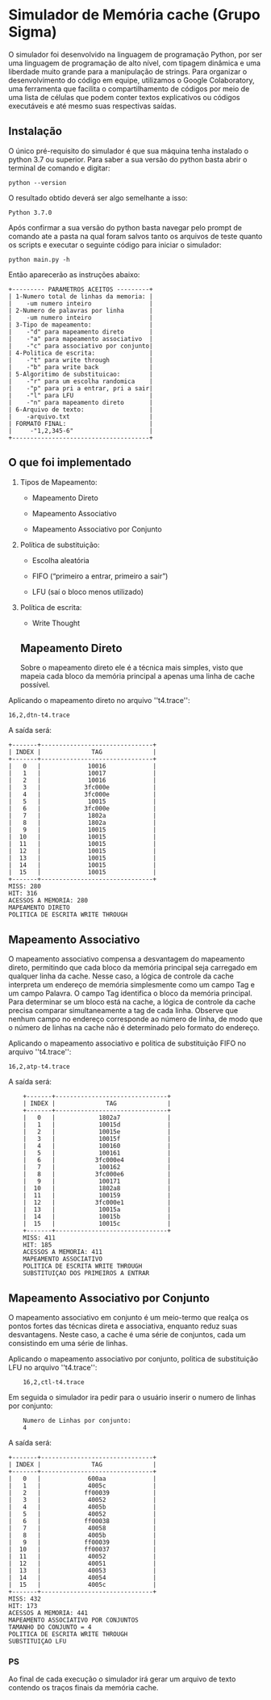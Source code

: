 ﻿# Simulador de Memória cache **(Grupo Sigma)**
O simulador foi desenvolvido na linguagem de programação Python, por ser uma linguagem de programação de alto nível, com tipagem dinâmica e uma liberdade muito grande para a manipulação de strings. Para organizar o desenvolvimento do código em equipe, utilizamos o Google Colaboratory, uma ferramenta que facilita o compartilhamento de códigos por meio de uma lista de células que podem conter textos explicativos ou códigos executáveis e até mesmo suas respectivas saídas.

## Instalação
O único pré-requisito do simulador é que sua máquina tenha instalado o python 3.7 ou superior. Para saber a sua versão do python basta abrir o terminal de comando e digitar:

    python --version
 
O resultado obtido deverá ser algo semelhante a isso:

    Python 3.7.0
Após confirmar a sua versão do python basta navegar pelo prompt de comando ate a pasta na qual foram salvos tanto os arquivos de teste quanto os scripts e executar o seguinte código para iniciar o simulador:

    python main.py -h
Então aparecerão as instruções abaixo:

    +--------- PARAMETROS ACEITOS ---------+
    | 1-Numero total de linhas da memoria: |
    |    -um numero inteiro                |
    | 2-Numero de palavras por linha       |
    |    -um numero inteiro                |
    | 3-Tipo de mapeamento:                |
    |    -"d" para mapeamento direto       |
    |    -"a" para mapeamento associativo  |
    |    -"c" para associativo por conjunto|
    | 4-Politica de escrita:               |
    |    -"t" para write through           |
    |    -"b" para write back              |
    | 5-Algoritimo de substituicao:        |
    |    -"r" para um escolha randomica    |
    |    -"p" para pri a entrar, pri a sair|
    |    -"l" para LFU                     |
    |    -"n" para mapeamento direto       |
    | 6-Arquivo de texto:                  |
    |    -arquivo.txt                      |
    | FORMATO FINAL:                       |
    |     -"1,2,345-6"                     |
    +--------------------------------------+
## O que foi implementado
1.  Tipos de Mapeamento:
    
	-   Mapeamento Direto
    
	-   Mapeamento Associativo
    
	-   Mapeamento Associativo por Conjunto
    
2.  Política de substituição:
    
	-   Escolha aleatória​
   
	-   FIFO (“primeiro a entrar, primeiro a sair”)
    
	-   LFU (saí o bloco menos utilizado)
  
3.  Política de escrita:
    
	-   Write Thought
	
    ## Mapeamento Direto
    Sobre o mapeamento direto ele é a técnica mais simples, visto que mapeia cada bloco da memória principal a apenas uma linha de cache possível.

Aplicando o mapeamento direto no arquivo ''t4.trace'':

    16,2,dtn-t4.trace
A saída será:

    +-------+-------------------------------+
    | INDEX |              TAG              |
    +-------+-------------------------------+
    |   0   |             10016             |
    |   1   |             10017             |
    |   2   |             10016             |
    |   3   |            3fc000e            |
    |   4   |            3fc000e            |
    |   5   |             10015             |
    |   6   |            3fc000e            |
    |   7   |             1802a             |
    |   8   |             1802a             |
    |   9   |             10015             |
    |  10   |             10015             |
    |  11   |             10015             |
    |  12   |             10015             |
    |  13   |             10015             |
    |  14   |             10015             |
    |  15   |             10015             |
    +-------+-------------------------------+
    MISS: 280
    HIT: 316
    ACESSOS A MEMORIA: 280
    MAPEAMENTO DIRETO
    POLITICA DE ESCRITA WRITE THROUGH
## Mapeamento Associativo
O mapeamento associativo compensa a desvantagem do mapeamento direto, permitindo que cada bloco da memória principal seja carregado em qualquer linha da cache. Nesse caso, a lógica de controle da cache interpreta um endereço de memória simplesmente como um campo Tag e um campo Palavra. O campo Tag identifica o bloco da memória principal. Para determinar se um bloco está na cache, a lógica de controle da cache precisa comparar simultaneamente a tag de cada linha. Observe que nenhum campo no endereço corresponde ao número de linha, de modo que o número de linhas na cache não é determinado pelo formato do endereço.

Aplicando o mapeamento associativo e politica de substituição FIFO no arquivo ''t4.trace'':

    16,2,atp-t4.trace

A saída será:

        +-------+-------------------------------+
        | INDEX |              TAG              |
        +-------+-------------------------------+
        |   0   |            1802a7             |
        |   1   |            10015d             |
        |   2   |            10015e             |
        |   3   |            10015f             |
        |   4   |            100160             |
        |   5   |            100161             |
        |   6   |           3fc000e4            |
        |   7   |            100162             |
        |   8   |           3fc000e6            |
        |   9   |            100171             |
        |  10   |            1802a8             |
        |  11   |            100159             |
        |  12   |           3fc000e1            |
        |  13   |            10015a             |
        |  14   |            10015b             |
        |  15   |            10015c             |
        +-------+-------------------------------+
        MISS: 411
        HIT: 185
        ACESSOS A MEMORIA: 411
        MAPEAMENTO ASSOCIATIVO
        POLITICA DE ESCRITA WRITE THROUGH
        SUBSTITUIÇAO DOS PRIMEIROS A ENTRAR
## Mapeamento Associativo por Conjunto
O mapeamento associativo em conjunto é um meio-termo que realça os pontos fortes das técnicas direta e associativa, enquanto reduz suas desvantagens. Neste caso, a cache é uma série de conjuntos, cada um consistindo em uma série de linhas.
    
   
   Aplicando o mapeamento associativo por conjunto, politica de
   substituição LFU  no arquivo ''t4.trace'':
    
        16,2,ctl-t4.trace
Em seguida o simulador ira pedir para o usuário inserir o numero de linhas por conjunto:

    
        Numero de Linhas por conjunto:
        4
    
A saída será:
    
    +-------+-------------------------------+
    | INDEX |              TAG              |
    +-------+-------------------------------+
    |   0   |             600aa             |
    |   1   |             4005c             |
    |   2   |            ff00039            |
    |   3   |             40052             |
    |   4   |             4005b             |
    |   5   |             40052             |
    |   6   |            ff00038            |
    |   7   |             40058             |
    |   8   |             4005b             |
    |   9   |            ff00039            |
    |  10   |            ff00037            |
    |  11   |             40052             |
    |  12   |             40051             |
    |  13   |             40053             |
    |  14   |             40054             |
    |  15   |             4005c             |
    +-------+-------------------------------+
    MISS: 432
    HIT: 173
    ACESSOS A MEMORIA: 441
    MAPEAMENTO ASSOCIATIVO POR CONJUNTOS
    TAMANHO DO CONJUNTO = 4
    POLITICA DE ESCRITA WRITE THROUGH
    SUBSTITUIÇAO LFU

### PS

Ao final de cada execução o simulador irá gerar um arquivo de texto contendo os traços finais da memória cache.
    







